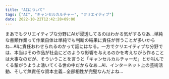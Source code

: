 ```yaml
---
title: "AIについて"
tags: ["AI", "キャンセルカルチャー", "クリエイティブ"]
date: 2022-10-22T12:42:28+09:00
---
```


まあでもクリエイティブな分野にAIが浸透してるのはわかる気がするなあ...単純な書類作業って作業自体は単純でも判断の結果に責任が伴うことが多いからね...AIに責任おわせられるのかって話にはなる。一方でクリエイティブな分野では、本当はその作品が社会にどのような影響を与えるのかを考えながら作ることは大事なのだが、そういうことを言うと「キャンセルカルチャーだ」とか叫んでくる輩がうようよ湧いてくる世の中だからなあ...AI、インターネット上の芸術活動、そして無責任な資本主義...全部相性が完璧なんだよね...